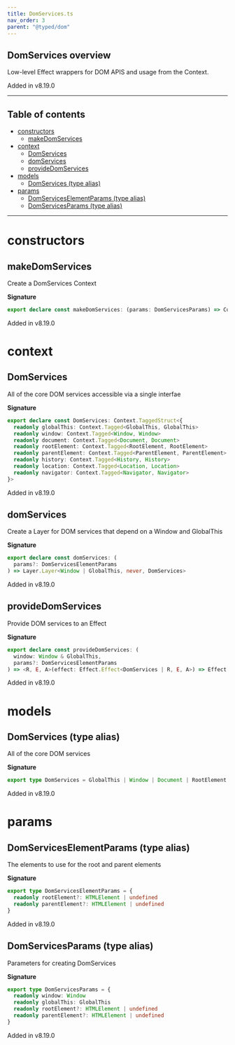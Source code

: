 ```yaml
---
title: DomServices.ts
nav_order: 3
parent: "@typed/dom"
---
```


## DomServices overview

Low-level Effect wrappers for DOM APIS and usage from the Context.

Added in v8.19.0

---

<h2 class="text-delta">Table of contents</h2>

- [constructors](#constructors)
  - [makeDomServices](#makedomservices)
- [context](#context)
  - [DomServices](#domservices)
  - [domServices](#domservices-1)
  - [provideDomServices](#providedomservices)
- [models](#models)
  - [DomServices (type alias)](#domservices-type-alias)
- [params](#params)
  - [DomServicesElementParams (type alias)](#domserviceselementparams-type-alias)
  - [DomServicesParams (type alias)](#domservicesparams-type-alias)

---

# constructors

## makeDomServices

Create a DomServices Context

**Signature**

```ts
export declare const makeDomServices: (params: DomServicesParams) => Context.Context<DomServices>
```

Added in v8.19.0

# context

## DomServices

All of the core DOM services accessible via a single interfae

**Signature**

```ts
export declare const DomServices: Context.TaggedStruct<{
  readonly globalThis: Context.Tagged<GlobalThis, GlobalThis>
  readonly window: Context.Tagged<Window, Window>
  readonly document: Context.Tagged<Document, Document>
  readonly rootElement: Context.Tagged<RootElement, RootElement>
  readonly parentElement: Context.Tagged<ParentElement, ParentElement>
  readonly history: Context.Tagged<History, History>
  readonly location: Context.Tagged<Location, Location>
  readonly navigator: Context.Tagged<Navigator, Navigator>
}>
```

Added in v8.19.0

## domServices

Create a Layer for DOM services that depend on a Window and GlobalThis

**Signature**

```ts
export declare const domServices: (
  params?: DomServicesElementParams
) => Layer.Layer<Window | GlobalThis, never, DomServices>
```

Added in v8.19.0

## provideDomServices

Provide DOM services to an Effect

**Signature**

```ts
export declare const provideDomServices: (
  window: Window & GlobalThis,
  params?: DomServicesElementParams
) => <R, E, A>(effect: Effect.Effect<DomServices | R, E, A>) => Effect.Effect<Exclude<R, DomServices>, E, A>
```

Added in v8.19.0

# models

## DomServices (type alias)

All of the core DOM services

**Signature**

```ts
export type DomServices = GlobalThis | Window | Document | RootElement | ParentElement | History | Location | Navigator
```

Added in v8.19.0

# params

## DomServicesElementParams (type alias)

The elements to use for the root and parent elements

**Signature**

```ts
export type DomServicesElementParams = {
  readonly rootElement?: HTMLElement | undefined
  readonly parentElement?: HTMLElement | undefined
}
```

Added in v8.19.0

## DomServicesParams (type alias)

Parameters for creating DomServices

**Signature**

```ts
export type DomServicesParams = {
  readonly window: Window
  readonly globalThis: GlobalThis
  readonly rootElement?: HTMLElement | undefined
  readonly parentElement?: HTMLElement | undefined
}
```

Added in v8.19.0
